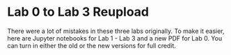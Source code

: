# Lab 0 to Lab 3 Reupload
There were a lot of mistakes in these three labs originally. To make it easier, here are Jupyter notebooks for Lab 1 - Lab 3 and a new PDF for Lab 0. You can turn in either the old or the new versions for full credit.
